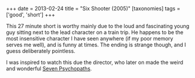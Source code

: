 +++
date = 2013-02-24
title = "Six Shooter (2005)"
[taxonomies]
tags = ['good', 'short']
+++

This 27 minute short is worthy mainly due to the loud and fascinating
young guy sitting next to the lead character on a train trip. He happens
to be the most insensitive character I have seen anywhere (if my poor
memory serves me well), and is funny at times. The ending is strange
though, and I guess deliberately pointless.

I was inspired to watch this due the director, who later on made the
weird and wonderful [Seven Psychopaths].

  [Seven Psychopaths]: http://tshepang.net/seven-psychopaths-2012
